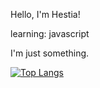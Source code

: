 Hello, I'm Hestia!

learning:
javascript

I'm just something.

[![Top Langs](https://github-readme-stats.vercel.app/api/top-langs/?username=Hestia2345)](https://github.com/anuraghazra/github-readme-stats)


<!--
**Hestia2345/Hestia2345** is a ✨ _special_ ✨ repository because its `README.md` (this file) appears on your GitHub profile.

Here are some ideas to get you started:

- 🔭 I’m currently working on ...
- 🌱 I’m currently learning ...
- 👯 I’m looking to collaborate on ...
- 🤔 I’m looking for help with ...
- 💬 Ask me about ...
- 📫 How to reach me: ...
- 😄 Pronouns: ...
- ⚡ Fun fact: ...
-->
